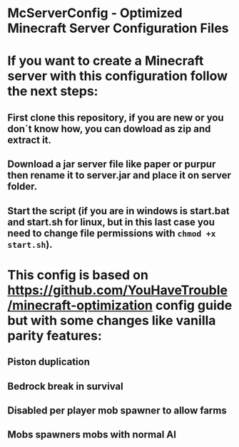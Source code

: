# McServerConfig - Optimized Minecraft Server Configuration Files

# If you want to create a Minecraft server with this configuration follow the next steps:
## First clone this repository, if you are new or you don´t know how, you can dowload as zip and extract it.
## Download a jar server file like paper or purpur then rename it to server.jar and place it on server folder.
## Start the script (if you are in windows is start.bat and start.sh for linux, but in this last case you need to change file permissions with `chmod +x start.sh`).

# This config is based on https://github.com/YouHaveTrouble/minecraft-optimization config guide but with some changes like vanilla parity features:
## Piston duplication
## Bedrock break in survival
## Disabled per player mob spawner to allow farms
## Mobs spawners mobs with normal AI